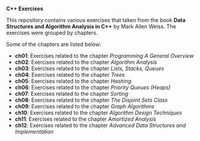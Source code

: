 **C++ Exercises**

This repository contains various exercises that taken from the book **Data Structures and Algorithm Analysis in C++** by Mark Allen Weiss.
The exercises were grouped by chapters. 

Some of the chapters are listed below:

- **ch01**: Exercises related to the chapter *Programming A General Overview*
- **ch02**: Exercises related to the chapter *Algorithm Analysis*
- **ch03**: Exercises related to the chapter *Lists, Stacks, Queues*
- **ch04**: Exercises related to the chapter *Trees*
- **ch05**: Exercises related to the chapter *Hashing*
- **ch06**: Exercises related to the chapter *Priority Queues (Heaps)*
- **ch07**: Exercises related to the chapter *Sorting*
- **ch08**: Exercises related to the chapter *The Disjoint Sets Class*
- **ch09**: Exercises related to the chapter *Graph Algorithms*
- **ch10**: Exercises related to the chapter *Algorithm Design Techniques*
- **ch11**: Exercises related to the chapter *Amortized Analysis*
- **ch12**: Exercises related to the chapter *Advanced Data Structures and Implementation*

